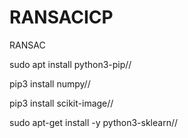 # RANSACICP
RANSAC

sudo apt install python3-pip//

pip3 install numpy//


pip3 install scikit-image//


sudo apt-get install -y python3-sklearn//





